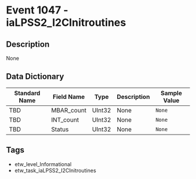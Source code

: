 # Event 1047 - iaLPSS2_I2CInitroutines

## Description
None

## Data Dictionary
|Standard Name|Field Name|Type|Description|Sample Value|
|---|---|---|---|---|
|TBD|MBAR_count|UInt32|None|`None`|
|TBD|INT_count|UInt32|None|`None`|
|TBD|Status|UInt32|None|`None`|

## Tags
* etw_level_Informational
* etw_task_iaLPSS2_I2CInitroutines